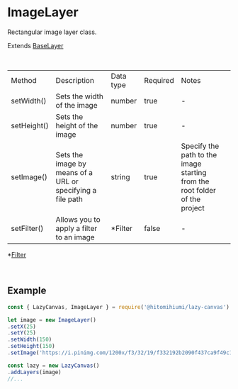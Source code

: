 # ImageLayer

Rectangular image layer class.

Extends [BaseLayer](./baselayer.md)

<br>

<table>
    <tr>
        <td>Method</td>
        <td>Description</td>
        <td>Data type</td>
        <td>Required</td>
        <td>Notes<td>
    </tr>
    <tr>
        <td>setWidth()</td>
        <td>Sets the width of the image</td>
        <td>number</td>
        <td>true</td>
        <td>-</td>
    </tr>
    <tr>
        <td>setHeight()</td>
        <td>Sets the height of the image</td>
        <td>number</td>
        <td>true</td>
        <td>-</td>
    </tr>
    <tr>
        <td>setImage()</td>
        <td>Sets the image by means of a URL or specifying a file path</td>
        <td>string</td>
        <td>true</td>
        <td>Specify the path to the image starting from the root folder of the project</td>
    </tr>
    <tr>
        <td>setFilter()</td>
        <td>Allows you to apply a filter to an image</td>
        <td>*Filter</td>
        <td>false</td>
        <td>-</td>
    </tr>
</table>

*[Filter](./filter.md)

<br>

## Example

```js
const { LazyCanvas, ImageLayer } = require('@hitomihiumi/lazy-canvas')

let image = new ImageLayer()
.setX(25)
.setY(25)
.setWidth(150)
.setHeight(150)
.setImage('https://i.pinimg.com/1200x/f3/32/19/f332192b2090f437ca9f49c1002287b6.jpg')

const lazy = new LazyCanvas()
.addLayers(image)
//...
```